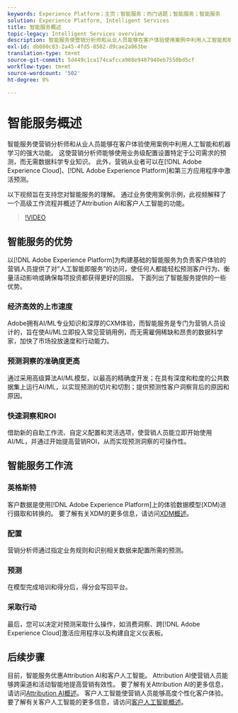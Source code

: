 ```yaml
---
keywords: Experience Platform；主页；智能服务；热门话题；智能服务；智能服务
solution: Experience Platform, Intelligent Services
title: 智能服务概述
topic-legacy: Intelligent Services overview
description: 智能服务使营销分析师和从业人员能够在客户体验使用案例中利用人工智能和机器学习的强大功能。 这使营销分析师能够使用业务级配置设置特定于公司需求的预测，而无需数据科学专业知识。 此外，营销从业者可以在Adobe Experience Cloud、Adobe Experience Platform和第三方应用程序中激活预测。
exl-id: db080c83-2a45-4fd5-8502-d9cae2a063be
translation-type: tm+mt
source-git-commit: 5d449c1ca174cafcca988e9487940eb7550bd5cf
workflow-type: tm+mt
source-wordcount: '502'
ht-degree: 0%

---
```


# 智能服务概述

智能服务使营销分析师和从业人员能够在客户体验使用案例中利用人工智能和机器学习的强大功能。 这使营销分析师能够使用业务级配置设置特定于公司需求的预测，而无需数据科学专业知识。 此外，营销从业者可以在[!DNL Adobe Experience Cloud]、[!DNL Adobe Experience Platform]和第三方应用程序中激活预测。

以下视频旨在支持您对智能服务的理解。 通过业务使用案例示例，此视频解释了一个高级工作流程并概述了Attribution AI和客户人工智能的功能。

>[!VIDEO](https://video.tv.adobe.com/v/32654?learn=on&quality=12)

## 智能服务的优势

以[!DNL Adobe Experience Platform]为构建基础的智能服务为负责客户体验的营销人员提供了对“人工智能即服务”的访问，使任何人都能轻松预测客户行为、衡量活动影响或确保每项投资都获得更好的回报。 下面列出了智能服务提供的一些优势。

### 经济高效的上市速度

Adobe拥有AI/ML专业知识和深厚的CXM体验，而智能服务是专门为营销人员设计的，旨在使AI/ML立即投入常见营销用例，而无需雇佣稀缺和昂贵的数据科学家，加快了市场投放速度和行动能力。

### 预测洞察的准确度更高

通过采用高级算法AI/ML模型，以最高的精确度开发；在具有深度和粒度的公共数据集上运行AI/ML，以实现预测的切片和切割；提供预测性客户洞察背后的原因和原因。

### 快速洞察和ROI

借助新的自助工作流、自定义配置和灵活选项，使营销人员能立即开始使用AI/ML，并通过开始提高营销ROI，从而实现预测洞察的可操作性。

## 智能服务工作流

### 英格斯特

客户数据是使用[!DNL Adobe Experience Platform]上的体验数据模型(XDM)进行摄取和转换的。 要了解有关XDM的更多信息，请访问[XDM概述](../xdm/home.md)。

### 配置

营销分析师通过指定业务规则和识别相关数据来配置所需的预测。

### 预测

在模型完成培训和得分后，得分会写回平台。

### 采取行动

最后，您可以决定对预测采取什么操作，如消费洞察、跨[!DNL Adobe Experience Cloud]激活应用程序以及构建自定义仪表板。

## 后续步骤

目前，智能服务优惠Attribution AI和客户人工智能。 Attribution AI使营销人员能够跨渠道和活动智能地提高营销有效性。 要了解有关Attribution AI的更多信息，请访问[Attribution AI概述](./attribution-ai/overview.md)。 客户人工智能使营销人员能够高度个性化客户体验。 要了解有关客户人工智能的更多信息，请访问[客户人工智能概述](./customer-ai/overview.md)。
